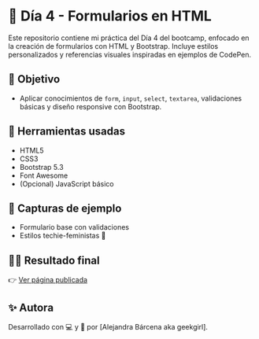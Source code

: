 # 🚀 Día 4 - Formularios en HTML

Este repositorio contiene mi práctica del Día 4 del bootcamp, enfocado en la creación de formularios con HTML y Bootstrap. Incluye estilos personalizados y referencias visuales inspiradas en ejemplos de CodePen.

## 🎯 Objetivo

- Aplicar conocimientos de `form`, `input`, `select`, `textarea`, validaciones básicas y diseño responsive con Bootstrap.

## 🧠 Herramientas usadas

- HTML5
- CSS3
- Bootstrap 5.3
- Font Awesome
- (Opcional) JavaScript básico

## 📸 Capturas de ejemplo

- Formulario base con validaciones
- Estilos techie-feministas 💖

## 👩‍💻 Resultado final

👉 [Ver página publicada](https://alejandrabarcena.github.io/dia4-formularios-html/)

## ✨ Autora

Desarrollado con 💻 y 🐾 por [Alejandra Bárcena aka geekgirl].
